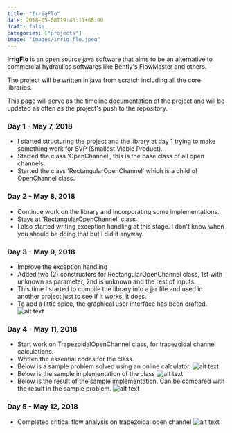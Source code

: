 ```yaml
---
title: "IrrigFlo"
date: 2018-05-08T19:43:11+08:00
draft: false
categories: ["projects"]
image: "images/irrig_flo.jpeg"
---
```


**IrrigFlo** is an open source java software that aims to be an alternative to commercial hydraulics softwares like Bently's FlowMaster and others.

The project will be written in java from scratch including all the core libraries.

This page will serve as the timeline documentation of the project and will be updated as often as the project's push to the repository.

### Day 1 - May 7, 2018
- I started structuring the project and the library at day 1 trying to make something work for SVP (Smallest Viable Product).
- Started the class 'OpenChannel', this is the base class of all open channels.
- Started the class 'RectangularOpenChannel' which is a child of OpenChannel class.

### Day 2 - May 8, 2018
- Continue work on the library and incorporating some implementations.
- Stays at 'RectangularOpenChannel' class.
- I also started writing exception handling at this stage. I don't know when you should be doing that but I did it anyway.

### Day 3 - May 9, 2018
- Improve the exception handling
- Added two (2) constructors for RectangularOpenChannel class, 1st with unknown as parameter, 2nd is unknown and the rest of inputs.
- This time I started to compile the library into a jar file and used in another project just to see if it works, it does.
- To add a little spice, the graphical user interface has been drafted.
![alt text](/images/irrig_flo_first_gui_draft.JPG "First draft of the UI")

### Day 4 - May 11, 2018
- Start work on TrapezoidalOpenChannel class, for trapezoidal channel calculations.
- Written the essential codes for the class.
- Below is a sample problem solved using an online calculator.
![alt text](/images/day28/trapezoidal_channel_sample_problem.png "Sample Problem")
- Below is the sample implementation of the class
![alt text](/images/day28/trapezoidal_channel_implementation.png "Implementation")
- Below is the result of the sample implementation. Can be compared with the result in the sample problem.
![alt text](/images/day28/trapezoidal_channel_result.png "Result")

### Day 5 - May 12, 2018
- Completed critical flow analysis on trapezoidal open channel
![alt text](/images/day29/critical_flow.png "Critical flow")
